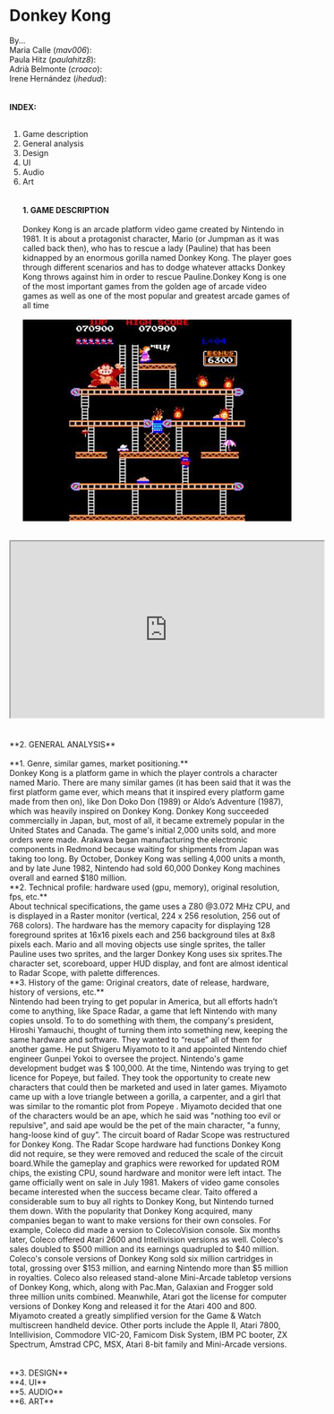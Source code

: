 # Donkey Kong<br/>
By...<br/>
Maria Calle (_mav006_):<br/>
Paula Hitz (_paulahitz8_):<br/>
Adrià Belmonte (_croaco_):<br/>
Irene Hernández (_ihedud_):<br/>
<insert photo here><br/><br/>
**INDEX:**<br/><br/>
1. Game description<br/>
2. General analysis<br/>
3. Design<br/>
4. UI<br/>
5. Audio<br/>
6. Art<br/><br/><br/>
**1. GAME DESCRIPTION**<br/><br/>
Donkey Kong is an arcade platform video game created by Nintendo in 1981. It is about a protagonist character, Mario (or Jumpman as it was called back then), who has to rescue a lady (Pauline) that has been kidnapped by an enormous gorilla named Donkey Kong. The player goes through different scenarios and has to dodge whatever attacks Donkey Kong throws against him in order to rescue Pauline.Donkey Kong is one of the most important games from the golden age of arcade video games as well as one of the most popular and greatest arcade games of all time<br/><br/>
<img src="Images/donkeykongscreenshot.jpg" alt="Screenshot"><br/><br/>
<iframe width="560" height="315" src="https://www.youtube.com/embed/rYNMatF5hcU?start=17">
</iframe><br/><br/><br/>
**2. GENERAL ANALYSIS**<br/><br/>
**1. Genre, similar games, market positioning.**<br/>
Donkey Kong is a platform game in which the player controls a character named Mario. There are many similar games (it has been said that it was the first platform game ever, which means that it inspired every platform game made from then on), like Don Doko Don (1989) or  Aldo’s Adventure (1987), which was heavily inspired on Donkey Kong. 
Donkey Kong succeeded commercially in Japan, but, most of all, it became extremely popular in the United States and Canada. The game's initial 2,000 units sold, and more orders were made. Arakawa began manufacturing the electronic components in Redmond because waiting for shipments from Japan was taking too long.  By October, Donkey Kong was selling 4,000 units a month, and by late June 1982, Nintendo had sold 60,000 Donkey Kong machines overall and earned $180 million.<br/>
**2. Technical profile: hardware used (gpu, memory), original resolution, fps, etc.**<br/>
About technical specifications, the game uses a Z80 @3.072 MHz CPU, and is displayed in a Raster monitor (vertical, 224 x 256 resolution, 256 out of 768 colors). The hardware has the memory capacity for displaying 128 foreground sprites at 16x16 pixels each and 256 background tiles at 8x8 pixels each. Mario and all moving objects use single sprites, the taller Pauline uses two sprites, and the larger Donkey Kong uses six sprites.The character set, scoreboard, upper HUD display, and font are almost identical to Radar Scope, with palette differences.<br/>
**3. History of the game: Original creators, date of release, hardware, history of versions, etc.**<br/>
Nintendo had been trying to get popular in America, but all efforts hadn’t come to anything, like Space Radar, a game that left Nintendo with many copies unsold.
To to do something with them, the company's president, Hiroshi Yamauchi, thought of turning them into something new, keeping the same hardware and software. They wanted to “reuse” all of them for another game. He put Shigeru Miyamoto to it and appointed Nintendo chief engineer Gunpei Yokoi to oversee the project. Nintendo's game development budget was $ 100,000.
At the time, Nintendo was trying to get licence for Popeye, but failed. They took the opportunity to create new characters that could then be marketed and used in later games. Miyamoto came up with a love triangle between a gorilla, a carpenter, and a girl that was similar to the romantic plot from Popeye . Miyamoto decided that one of the characters would be an ape, which he said was "nothing too evil or repulsive", and said ape would be the pet of the main character, "a funny, hang-loose kind of guy”.
The circuit board of Radar Scope was restructured for Donkey Kong. The Radar Scope hardware had functions Donkey Kong did not require, se they were removed and reduced the scale of the circuit board.While the gameplay and graphics were reworked for updated ROM chips, the existing CPU, sound hardware and monitor were left intact.
The game officially went on sale in July 1981.
Makers of video game consoles became interested when the success became clear. Taito offered a considerable sum to buy all rights to Donkey Kong, but Nintendo turned them down. With the popularity that Donkey Kong acquired, many companies began to want to make versions for their own consoles.
For example, Coleco did made a version to ColecoVision console. Six months later, Coleco offered Atari 2600 and Intellivision versions as well. Coleco's sales doubled to $500 million and its earnings quadrupled to $40 million. Coleco's console versions of Donkey Kong sold six million cartridges in total, grossing over $153 million, and earning Nintendo more than $5 million in royalties. Coleco also released stand-alone Mini-Arcade tabletop versions of Donkey Kong, which, along with Pac.Man, Galaxian and Frogger sold three million units combined. Meanwhile, Atari got the license for computer versions of Donkey Kong and released it for the Atari 400 and 800. Miyamoto created a greatly simplified version for the Game & Watch multiscreen handheld device. Other ports include the Apple II, Atari 7800, Intellivision, Commodore VIC-20, Famicom Disk System, IBM PC booter, ZX Spectrum, Amstrad CPC, MSX, Atari 8-bit family and Mini-Arcade versions.<br/><br/><br/>
**3. DESIGN**<br/>
**4. UI**<br/>
**5. AUDIO**<br/>
**6. ART**<br/>
